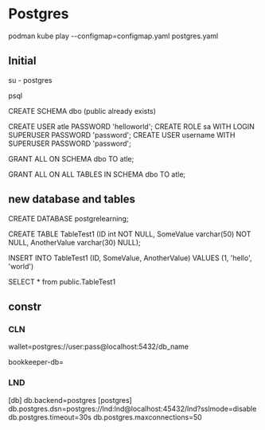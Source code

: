# Postgres

podman kube play --configmap=configmap.yaml postgres.yaml

## Initial

su - postgres

psql

CREATE SCHEMA dbo (public already exists)

CREATE USER atle PASSWORD 'helloworld';
CREATE ROLE sa WITH LOGIN SUPERUSER PASSWORD 'password';
CREATE USER username WITH SUPERUSER PASSWORD 'password';


GRANT ALL ON SCHEMA dbo TO atle;

GRANT ALL ON ALL TABLES IN SCHEMA dbo TO atle;

## new database and tables

CREATE DATABASE postgrelearning;

CREATE TABLE TableTest1 
    (ID int NOT NULL, 
    SomeValue varchar(50) NOT NULL, 
    AnotherValue varchar(30) NULL);

INSERT INTO TableTest1 (ID, SomeValue, AnotherValue)
VALUES (1, 'hello', 'world')

SELECT * from public.TableTest1

## constr

### CLN
wallet=postgres://user:pass@localhost:5432/db_name

bookkeeper-db=

### LND

[db]
db.backend=postgres
[postgres]
 db.postgres.dsn=postgres://lnd:lnd@localhost:45432/lnd?sslmode=disable
 db.postgres.timeout=30s
 db.postgres.maxconnections=50